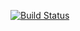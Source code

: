 [![Build Status](https://travis-ci.org/sobprom/job4_todo.svg?branch=master)](https://travis-ci.org/sobprom/job4_todo)
